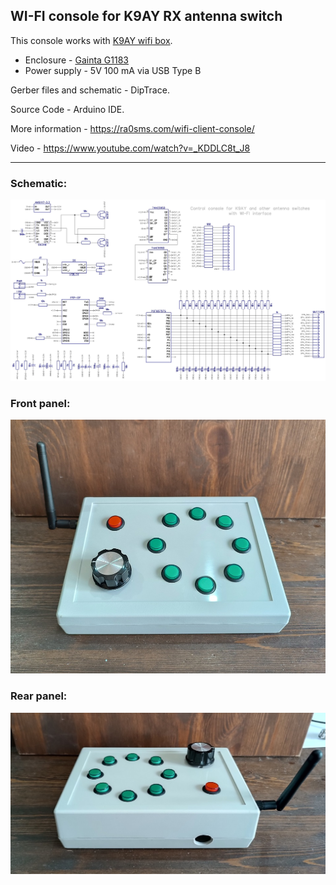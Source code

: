 ## WI-FI console for K9AY RX antenna switch

This console works with [K9AY wifi box](https://github.com/ra0sms/K9AY_with_wifi).

* Enclosure - [Gainta G1183](https://www.gainta.com/en/g1183g.html)
* Power supply - 5V 100 mA via USB Type B

Gerber files and schematic - DipTrace.

Source Code - Arduino IDE.

More information - https://ra0sms.com/wifi-client-console/

Video - https://www.youtube.com/watch?v=_KDDLC8t_J8

-------------------------------------------------------------------------------

### Schematic:

![console_k9ay_rev2](DipTrace/console_k9ay_rev2.jpg)

### Front panel:

![console_k9ay_rev2](pics/client_front.jpg)

### Rear panel:

![console_k9ay_rev2](pics/client_rear.jpg)
